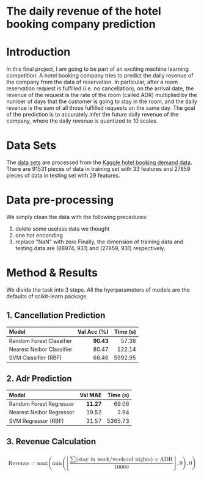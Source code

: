 # The daily revenue of the hotel booking company prediction

# Introduction
In this final project, I am going to be part of an exciting machine learning competition. A hotel booking company tries to predict the daily revenue of the company from the data of reservation. In particular, after a room reservation request is fulfilled (i.e. no cancellation), on the arrival date, the revenue of the request is the rate of the room (called ADR) multiplied by the number of days that the customer is going to stay in the room, and the daily revenue is the sum of all those fulfilled requests on the same day. The goal of the prediction is to accurately infer the future daily revenue of the company, where the daily revenue is quantized to 10 scales.

# Data Sets
The [data sets](https://www.csie.ntu.edu.tw/~htlin/course/ml20fall/project/) are processed from the [Kaggle hotel booking demand data](https://www.kaggle.com/jessemostipak/hotel-booking-demand). There are 91531 pieces of data in training set with 33 features and 27859 pieces of data in testing set with 29 features.

# Data pre-processing
We simply clean the data with the following precedures:  
1. delete some useless data we thought
2. one hot enconding
3. replace "NaN" with zero
Finally, the dimension of training data and testing data are (88974, 931) and (27859, 931) respectively.

# Method & Results
We divide the task into 3 steps.
All the hyerparameters of models are the defaults of scikit-learn package. 
## 1. Cancellation Prediction
Model                     | Val Acc (%) | Time (s)  
:-------------------------|------------:|----------:
Random Forest Classifier  |**90.43**        |57.36         
Nearest Neibor Classifier |80.47        |122.14   
SVM Classifier (RBF)      |68.46        |5992.95
## 2. Adr Prediction
Model                     | Val MAE     | Time (s)  
:-------------------------|------------:|----------:
Random Forest Regressor   |**11.27**        |69.06       
Nearest Neibor Regressor  |19.52        |2.94   
SVM Regressor (RBF)       |31.57        |5365.73
## 3. Revenue Calculation
![formula](https://github.com/ChengZheWu/Machine-Learning-Foundations-and-Techniques/blob/main/final_project/formula.png)
